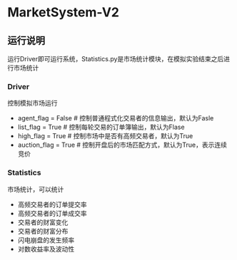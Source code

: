 # MarketSystem-V2
## 运行说明
运行Driver即可运行系统，Statistics.py是市场统计模块，在模拟实验结束之后进行市场统计
### Driver
控制模拟市场运行
* agent_flag = False    # 控制普通程式化交易者的信息输出，默认为Fasle
* list_flag = True      # 控制每轮交易的订单簿输出，默认为Flase
* high_flag = True      # 控制市场中是否有高频交易者，默认为True
* auction_flag = True   # 控制开盘后的市场匹配方式，默认为True，表示连续竞价
    
### Statistics
市场统计，可以统计
* 高频交易者的订单提交率
* 高频交易者的订单成交率
* 交易者的财富变化
* 交易者的财富分布
* 闪电崩盘的发生频率
* 对数收益率及波动性
